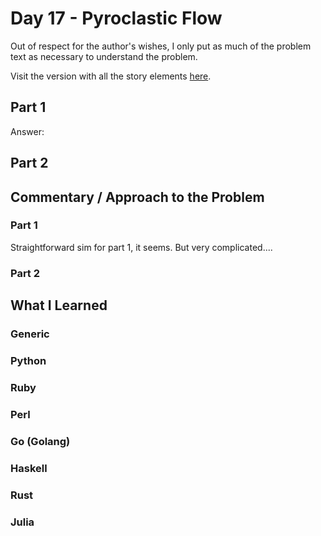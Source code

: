 # Day 17 - Pyroclastic Flow

Out of respect for the author's wishes, I only put as much of the problem text as necessary to understand the problem.

Visit the version with all the story elements [here](https://adventofcode.com/2022/day/17).

## Part 1
Answer: 
## Part 2

## Commentary / Approach to the Problem
### Part 1
Straightforward sim for part 1, it seems. But very complicated....

### Part 2
## What I Learned

### Generic

### Python

### Ruby

### Perl

### Go (Golang)

### Haskell

### Rust

### Julia
    